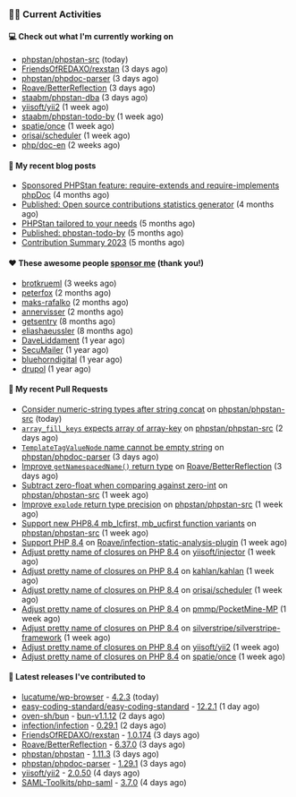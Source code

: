 ### 👨‍💻 Current Activities


#### 💻 Check out what I'm currently working on

- [phpstan/phpstan-src](https://github.com/phpstan/phpstan-src) (today)
- [FriendsOfREDAXO/rexstan](https://github.com/FriendsOfREDAXO/rexstan) (3 days ago)
- [phpstan/phpdoc-parser](https://github.com/phpstan/phpdoc-parser) (3 days ago)
- [Roave/BetterReflection](https://github.com/Roave/BetterReflection) (3 days ago)
- [staabm/phpstan-dba](https://github.com/staabm/phpstan-dba) (3 days ago)
- [yiisoft/yii2](https://github.com/yiisoft/yii2) (1 week ago)
- [staabm/phpstan-todo-by](https://github.com/staabm/phpstan-todo-by) (1 week ago)
- [spatie/once](https://github.com/spatie/once) (1 week ago)
- [orisai/scheduler](https://github.com/orisai/scheduler) (1 week ago)
- [php/doc-en](https://github.com/php/doc-en) (2 weeks ago)


#### 📜 My recent blog posts

- [Sponsored PHPStan feature: require-extends and require-implements phpDoc](https://staabm.github.io/2024/01/15/phpstan-require-extends-implements.html) (4 months ago)
- [Published: Open source contributions statistics generator](https://staabm.github.io/2024/01/10/oss-contribs-published.html) (4 months ago)
- [PHPStan tailored to your needs](https://staabm.github.io/2024/01/01/phpstan-customizing.html) (5 months ago)
- [Published: phpstan-todo-by](https://staabm.github.io/2023/12/17/phpstan-todo-by-published.html) (5 months ago)
- [Contribution Summary 2023](https://staabm.github.io/2023/12/07/contribution-summary-2023.html) (5 months ago)


#### ❤️ These awesome people [sponsor me](https://github.com/sponsors/staabm) (thank you!)

- [brotkrueml](https://github.com/brotkrueml) (3 weeks ago)
- [peterfox](https://github.com/peterfox) (2 months ago)
- [maks-rafalko](https://github.com/maks-rafalko) (2 months ago)
- [annervisser](https://github.com/annervisser) (2 months ago)
- [getsentry](https://github.com/getsentry) (8 months ago)
- [eliashaeussler](https://github.com/eliashaeussler) (8 months ago)
- [DaveLiddament](https://github.com/DaveLiddament) (1 year ago)
- [SecuMailer](https://github.com/SecuMailer) (1 year ago)
- [bluehorndigital](https://github.com/bluehorndigital) (1 year ago)
- [drupol](https://github.com/drupol) (1 year ago)


#### 🔨 My recent Pull Requests

- [Consider numeric-string types after string concat](https://github.com/phpstan/phpstan-src/pull/3117) on [phpstan/phpstan-src](https://github.com/phpstan/phpstan-src) (today)
- [`array_fill_keys` expects array of array-key](https://github.com/phpstan/phpstan-src/pull/3110) on [phpstan/phpstan-src](https://github.com/phpstan/phpstan-src) (2 days ago)
- [`TemplateTagValueNode` name cannot be empty string](https://github.com/phpstan/phpdoc-parser/pull/244) on [phpstan/phpdoc-parser](https://github.com/phpstan/phpdoc-parser) (3 days ago)
- [Improve `getNamespacedName()` return type](https://github.com/Roave/BetterReflection/pull/1428) on [Roave/BetterReflection](https://github.com/Roave/BetterReflection) (3 days ago)
- [Subtract zero-float when comparing against zero-int](https://github.com/phpstan/phpstan-src/pull/3102) on [phpstan/phpstan-src](https://github.com/phpstan/phpstan-src) (1 week ago)
- [Improve `explode` return type precision](https://github.com/phpstan/phpstan-src/pull/3096) on [phpstan/phpstan-src](https://github.com/phpstan/phpstan-src) (1 week ago)
- [Support new PHP8.4 mb_lcfirst, mb_ucfirst function variants](https://github.com/phpstan/phpstan-src/pull/3095) on [phpstan/phpstan-src](https://github.com/phpstan/phpstan-src) (1 week ago)
- [Support PHP 8.4](https://github.com/Roave/infection-static-analysis-plugin/pull/497) on [Roave/infection-static-analysis-plugin](https://github.com/Roave/infection-static-analysis-plugin) (1 week ago)
- [Adjust pretty name of closures on PHP 8.4](https://github.com/yiisoft/injector/pull/96) on [yiisoft/injector](https://github.com/yiisoft/injector) (1 week ago)
- [Adjust pretty name of closures on PHP 8.4](https://github.com/kahlan/kahlan/pull/426) on [kahlan/kahlan](https://github.com/kahlan/kahlan) (1 week ago)
- [Adjust pretty name of closures on PHP 8.4](https://github.com/orisai/scheduler/pull/1) on [orisai/scheduler](https://github.com/orisai/scheduler) (1 week ago)
- [Adjust pretty name of closures on PHP 8.4](https://github.com/pmmp/PocketMine-MP/pull/6351) on [pmmp/PocketMine-MP](https://github.com/pmmp/PocketMine-MP) (1 week ago)
- [Adjust pretty name of closures on PHP 8.4](https://github.com/silverstripe/silverstripe-framework/pull/11264) on [silverstripe/silverstripe-framework](https://github.com/silverstripe/silverstripe-framework) (1 week ago)
- [Adjust pretty name of closures on PHP 8.4](https://github.com/yiisoft/yii2/pull/20165) on [yiisoft/yii2](https://github.com/yiisoft/yii2) (1 week ago)
- [Adjust pretty name of closures on PHP 8.4](https://github.com/spatie/once/pull/99) on [spatie/once](https://github.com/spatie/once) (1 week ago)


#### 🔭 Latest releases I've contributed to

- [lucatume/wp-browser](https://github.com/lucatume/wp-browser) - [4.2.3](https://github.com/lucatume/wp-browser/releases/tag/4.2.3) (today)
- [easy-coding-standard/easy-coding-standard](https://github.com/easy-coding-standard/easy-coding-standard) - [12.2.1](https://github.com/easy-coding-standard/easy-coding-standard/releases/tag/12.2.1) (1 day ago)
- [oven-sh/bun](https://github.com/oven-sh/bun) - [bun-v1.1.12](https://github.com/oven-sh/bun/releases/tag/bun-v1.1.12) (2 days ago)
- [infection/infection](https://github.com/infection/infection) - [0.29.1](https://github.com/infection/infection/releases/tag/0.29.1) (2 days ago)
- [FriendsOfREDAXO/rexstan](https://github.com/FriendsOfREDAXO/rexstan) - [1.0.174](https://github.com/FriendsOfREDAXO/rexstan/releases/tag/1.0.174) (3 days ago)
- [Roave/BetterReflection](https://github.com/Roave/BetterReflection) - [6.37.0](https://github.com/Roave/BetterReflection/releases/tag/6.37.0) (3 days ago)
- [phpstan/phpstan](https://github.com/phpstan/phpstan) - [1.11.3](https://github.com/phpstan/phpstan/releases/tag/1.11.3) (3 days ago)
- [phpstan/phpdoc-parser](https://github.com/phpstan/phpdoc-parser) - [1.29.1](https://github.com/phpstan/phpdoc-parser/releases/tag/1.29.1) (3 days ago)
- [yiisoft/yii2](https://github.com/yiisoft/yii2) - [2.0.50](https://github.com/yiisoft/yii2/releases/tag/2.0.50) (4 days ago)
- [SAML-Toolkits/php-saml](https://github.com/SAML-Toolkits/php-saml) - [3.7.0](https://github.com/SAML-Toolkits/php-saml/releases/tag/3.7.0) (4 days ago)

